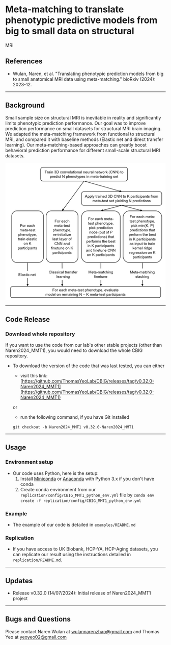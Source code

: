 # Meta-matching to translate phenotypic predictive models from big to small data on structural
MRI


## References

+ Wulan, Naren, et al. "Translating phenotypic prediction models from big to small anatomical MRI data 
  using meta-matching." bioRxiv (2024): 2023-12.

----

## Background

Small sample size on structural MRI is inevitable in reality and significantly limits phenotypic 
prediction performance. Our goal was to improve prediction performance on small datasets for 
structural MRI brain imaging. We adapted the meta-matching framework from functional to structural MRI, 
and compared it with baseline methods (Elastic net and direct transfer learning). Our meta-matching-based 
approaches can greatly boost behavioral prediction performance for different small-scale structural MRI datasets.

![main_figures_from_paper](readme_figures/MMT1.png)

----

## Code Release

### Download whole repository
If you want to use the code from our lab's other stable projects (other than Naren2024_MMT1), 
you would need to download the whole CBIG repository.

- To download the version of the code that was last tested, you can either

    - visit this link:
    [https://github.com/ThomasYeoLab/CBIG/releases/tag/v0.32.0-Naren2024_MMT1](https://github.com/ThomasYeoLab/CBIG/releases/tag/v0.32.0-Naren2024_MMT1)

    or

    - run the following command, if you have Git installed
 
    ```
    git checkout -b Naren2024_MMT1 v0.32.0-Naren2024_MMT1
    ```
----

## Usage

### Environment setup
- Our code uses Python, here is the setup:
    1. Install [Miniconda](https://docs.conda.io/en/latest/miniconda.html) or 
       [Anaconda](https://www.anaconda.com/distribution/#download-section) with Python 3.x if you don't have conda
    2. Create conda environment from our `replication/config/CBIG_MMT1_python_env.yml` file by 
       `conda env create -f replication/config/CBIG_MMT1_python_env.yml`

### Example
- The example of our code is detailed in `examples/README.md`

### Replication
- If you have access to UK Biobank, HCP-YA, HCP-Aging datasets, you can replicate our result 
  using the instructions detailed in `replication/README.md`.


----

## Updates

- Release v0.32.0 (14/07/2024): Initial release of Naren2024_MMT1 project

----


## Bugs and Questions

Please contact Naren Wulan at wulannarenzhao@gmail.com and Thomas Yeo at yeoyeo02@gmail.com

